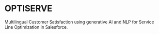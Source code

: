# OPTISERVE
Multilingual Customer Satisfaction using generative AI and NLP for Service Line Optimization in Salesforce.
